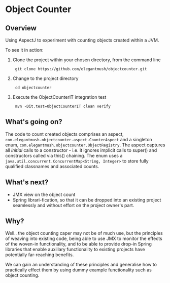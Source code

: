 # Object Counter


## Overview

Using AspectJ to experiment with counting objects created within a JVM.

To see it in action:

1. Clone the project within your chosen directory, from the command line 

        git clone https://github.com/elegantmush/objectcounter.git
    
2. Change to the project directory

        cd objectcounter
    
3. Execute the ObjectCounterIT integration test

        mvn -Dit.test=ObjectCounterIT clean verify
    

## What's going on?
    
The code to count created objects comprises an aspect, 
`com.elegantmush.objectcounter.aspect.CounterAspect` and a singleton enum, 
`com.elegantmush.objectcounter.ObjectRegistry`. The aspect captures all _initial_ calls to a 
constructor - i.e. it ignores implicit calls to super() and constructors called via this() chaining. 
The enum uses a `java.util.concurrent.ConcurrentMap<String, Integer>` to store fully qualified 
classnames and associated counts.


## What's next?

* JMX view on the object count
* Spring librari-fication, so that it can be dropped into an existing project seamlessly and without
  effort on the project owner's part.

  
## Why?

Well.. the object counting caper may not be of much use, but the principles of weaving into existing
code, being able to use JMX to monitor the effects of the woven-in functionality, and to be able
to provide drop-in Spring libraries that enable auxillary functionality to existing projects have
potentially far-reaching benefits.

We can gain an understanding of these principles and generalise how to practically effect them 
by using dummy example functionality such as object counting.

